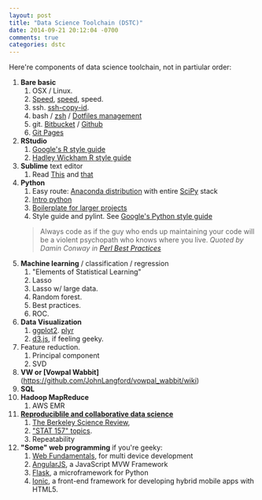 ```yaml
---
layout: post
title: "Data Science Toolchain (DSTC)"
date: 2014-09-21 20:12:04 -0700
comments: true
categories: dstc
---
```


Here're components of data science toolchain, not in partiular order:

1. **Bare basic**
    1. OSX / Linux. 
    1. [Speed](http://support.apple.com/kb/ht1343), [speed](http://ss64.com/bash/syntax-keyboard.html), speed.
    1. ssh. [ssh-copy-id](https://news.ycombinator.com/item?id=1938884).
    1. bash / [zsh](https://github.com/robbyrussell/oh-my-zsh) / [Dotfiles management](http://dotfiles.github.io/)
    1. git. [Bitbucket](https://bitbucket.org/) / [Github](https://github.com/)
    1. [Git Pages](https://pages.github.com/)
1. **RStudio**
    1. [Google's R style guide](https://google-styleguide.googlecode.com/svn/trunk/Rguide.xml)
    1. [Hadley Wickham R style guide](http://r-pkgs.had.co.nz/style.html)
1. **Sublime** text editor 
    1. Read [This](https://developers.google.com/web/fundamentals/tools/setup/editor) and [that](http://robdodson.me/blog/2012/06/23/sublime-text-2-tips-and-shortcuts/)
1. **Python**
    1. Easy route: [Anaconda distribution](http://continuum.io/downloads) with entire [SciPy](http://www.scipy.org/) stack
    1. [Intro python](https://developers.google.com/edu/python/introduction)
    1. [Boilerplate for larger projects](https://github.com/konstantint/python-boilerplate-template)
    1. Style guide and pylint. See [Google's Python style guide](https://google-styleguide.googlecode.com/svn/trunk/pyguide.html)
    > Always code as if the guy who ends up maintaining your code will be a violent psychopath who knows where you live. 
<cite>Quoted by Damin Conway in [Perl Best Practices](http://stackoverflow.com/questions/876089/who-wrote-this-programing-saying-always-code-as-if-the-guy-who-ends-up-maintai)</cite>
1. **Machine learning** / classification / regression
    1. "Elements of Statistical Learning"
    1. Lasso
    1. Lasso w/ large data. 
    1. Random forest. 
    1. Best practices. 
    1. ROC. 
7. **Data Visualization**
    1. [ggplot2](ggplot2.org). [plyr](http://courses.had.co.nz/11-rice/)
    1. [d3.js](http://d3js.org/), if feeling geeky.
7. Feature reduction. 
    1. Principal component
    1. SVD
1. **VW or [Vowpal Wabbit]**(https://github.com/JohnLangford/vowpal_wabbit/wiki)
1. **SQL**
1. **Hadoop MapReduce**
    1. AWS EMR
1. **[Reproduciblile and collaborative data science](https://www.google.com/search?q=Reproducible+and+Collaborative+Data+Science&oq=Reproducible+and+Collaborative+Data+Science&aqs=chrome..69i57j69i61.407j0j4&sourceid=chrome&es_sm=91&ie=UTF-8)**
    1. [The Berkeley Science Review](http://berkeleysciencereview.com/reproducible-collaborative-data-science/), 
    1. ["STAT 157" topics](https://github.com/stat157/fall-2013/blob/master/topic-sketch.md). 
    1. Repeatability
1. **"Some" web programming** if you're geeky:
    1. [Web Fundamentals](https://developers.google.com/web/fundamentals/), for multi device development
    1. [AngularJS](https://angularjs.org/), a JavaScript MVW Framework
    1. [Flask](http://flask.pocoo.org/), a microframework for Python
    1. [Ionic](http://ionicframework.com/), a front-end framework for developing hybrid mobile apps with HTML5.

